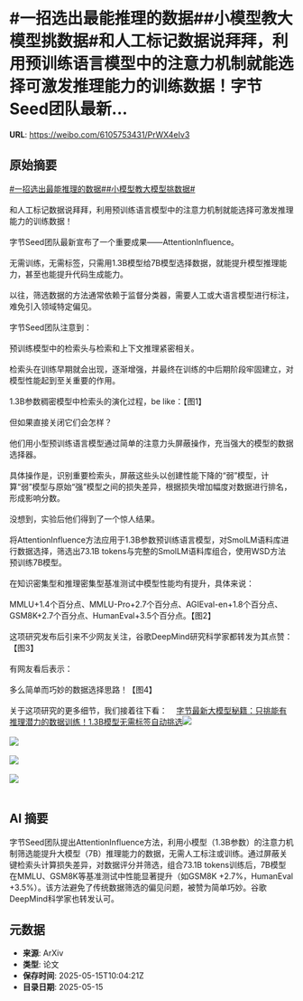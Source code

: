 # #一招选出最能推理的数据##小模型教大模型挑数据#和人工标记数据说拜拜，利用预训练语言模型中的注意力机制就能选择可激发推理能力的训练数据！字节Seed团队最新...

**URL**: https://weibo.com/6105753431/PrWX4eIv3

## 原始摘要

<a href="https://m.weibo.cn/search?containerid=231522type%3D1%26t%3D10%26q%3D%23%E4%B8%80%E6%8B%9B%E9%80%89%E5%87%BA%E6%9C%80%E8%83%BD%E6%8E%A8%E7%90%86%E7%9A%84%E6%95%B0%E6%8D%AE%23&amp;extparam=%23%E4%B8%80%E6%8B%9B%E9%80%89%E5%87%BA%E6%9C%80%E8%83%BD%E6%8E%A8%E7%90%86%E7%9A%84%E6%95%B0%E6%8D%AE%23" data-hide=""><span class="surl-text">#一招选出最能推理的数据#</span></a><a href="https://m.weibo.cn/search?containerid=231522type%3D1%26t%3D10%26q%3D%23%E5%B0%8F%E6%A8%A1%E5%9E%8B%E6%95%99%E5%A4%A7%E6%A8%A1%E5%9E%8B%E6%8C%91%E6%95%B0%E6%8D%AE%23&amp;extparam=%23%E5%B0%8F%E6%A8%A1%E5%9E%8B%E6%95%99%E5%A4%A7%E6%A8%A1%E5%9E%8B%E6%8C%91%E6%95%B0%E6%8D%AE%23" data-hide=""><span class="surl-text">#小模型教大模型挑数据#</span></a><br><br>和人工标记数据说拜拜，利用预训练语言模型中的注意力机制就能选择可激发推理能力的训练数据！<br><br>字节Seed团队最新宣布了一个重要成果——AttentionInfluence。<br><br>无需训练，无需标签，只需用1.3B模型给7B模型选择数据，就能提升模型推理能力，甚至也能提升代码生成能力。<br><br>以往，筛选数据的方法通常依赖于监督分类器，需要人工或大语言模型进行标注，难免引入领域特定偏见。<br><br>字节Seed团队注意到：<br><br>预训练模型中的检索头与检索和上下文推理紧密相关。<br><br>检索头在训练早期就会出现，逐渐增强，并最终在训练的中后期阶段牢固建立，对模型性能起到至关重要的作用。<br><br>1.3B参数稠密模型中检索头的演化过程，be like：【图1】<br><br>但如果直接关闭它们会怎样？<br><br>他们用小型预训练语言模型通过简单的注意力头屏蔽操作，充当强大的模型的数据选择器。<br><br>具体操作是，识别重要检索头，屏蔽这些头以创建性能下降的“弱”模型，计算“弱”模型与原始“强”模型之间的损失差异，根据损失增加幅度对数据进行排名，形成影响分数。<br><br>没想到，实验后他们得到了一个惊人结果。<br><br>将AttentionInfluence方法应用于1.3B参数预训练语言模型，对SmolLM语料库进行数据选择，筛选出73.1B tokens与完整的SmolLM语料库组合，使用WSD方法预训练7B模型。<br><br>在知识密集型和推理密集型基准测试中模型性能均有提升，具体来说：<br><br>MMLU+1.4个百分点、MMLU-Pro+2.7个百分点、AGIEval-en+1.8个百分点、GSM8K+2.7个百分点、HumanEval+3.5个百分点。【图2】<br><br>这项研究发布后引来不少网友关注，谷歌DeepMind研究科学家都转发为其点赞：【图3】<br><br>有网友看后表示：<br><br>多么简单而巧妙的数据选择思路！【图4】<br><br>关于这项研究的更多细节，我们接着往下看：<a href="https://weibo.cn/sinaurl?u=https%3A%2F%2Fmp.weixin.qq.com%2Fs%2FFlP_m6WuWrvxrF4fvgyR9A" data-hide=""><span class="url-icon"><img style="width: 1rem;height: 1rem" src="https://h5.sinaimg.cn/upload/2015/09/25/3/timeline_card_small_web_default.png" referrerpolicy="no-referrer"></span><span class="surl-text">字节最新大模型秘籍：只挑能有推理潜力的数据训练！1.3B模型无需标签自动挑选</span></a><img style="" src="https://tvax1.sinaimg.cn/large/006Fd7o3gy1i1ga9tjf9fj30pg060wln.jpg" referrerpolicy="no-referrer"><br><br><img style="" src="https://tvax2.sinaimg.cn/large/006Fd7o3gy1i1ga9vkwaej30q60t6150.jpg" referrerpolicy="no-referrer"><br><br><img style="" src="https://tvax2.sinaimg.cn/large/006Fd7o3gy1i1ga9xhvvmj30q00f0jwh.jpg" referrerpolicy="no-referrer"><br><br><img style="" src="https://tvax2.sinaimg.cn/large/006Fd7o3gy1i1ga9zsl65j30qc0im7ff.jpg" referrerpolicy="no-referrer"><br><br>

## AI 摘要

字节Seed团队提出AttentionInfluence方法，利用小模型（1.3B参数）的注意力机制筛选能提升大模型（7B）推理能力的数据，无需人工标注或训练。通过屏蔽关键检索头计算损失差异，对数据评分并筛选，组合73.1B tokens训练后，7B模型在MMLU、GSM8K等基准测试中性能显著提升（如GSM8K +2.7%，HumanEval +3.5%）。该方法避免了传统数据筛选的偏见问题，被赞为简单巧妙。谷歌DeepMind科学家也转发认可。

## 元数据

- **来源**: ArXiv
- **类型**: 论文
- **保存时间**: 2025-05-15T10:04:21Z
- **目录日期**: 2025-05-15
